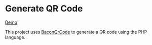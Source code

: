 # Generate QR Code

[Demo](http://qrgenerator.epizy.com/)

This project uses [BaconQrCode](https://github.com/Bacon/BaconQrCode) to generate a QR code using the PHP language.
